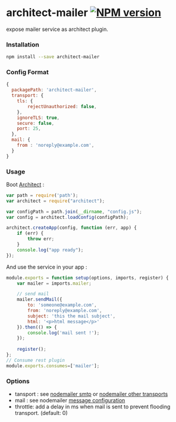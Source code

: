 # architect-mailer  [![NPM version](https://img.shields.io/npm/v/architect-mailer.svg)](https://www.npmjs.com/package/architect-mailer)

expose mailer service as architect plugin.

### Installation

```sh
npm install --save architect-mailer
```
### Config Format 

```js
{
  packagePath: 'architect-mailer',
  transport: {
    tls: {
        rejectUnauthorized: false,
    },
    ignoreTLS: true,
    secure: false,
    port: 25,
  },
  mail: {
    from : 'noreply@example.com',
  }
}
```

### Usage

Boot [Architect](https://github.com/c9/architect) :

```js
var path = require('path');
var architect = require("architect");

var configPath = path.join(__dirname, "config.js");
var config = architect.loadConfig(configPath);

architect.createApp(config, function (err, app) {
    if (err) {
        throw err;
    }
    console.log("app ready");
});
```


And use the service in your app :

```js
module.exports = function setup(options, imports, register) {
    var mailer = imports.mailer;

    // send mail
    mailer.sendMail({
        to: 'someone@example.com',
        from: 'noreply@example.com',
        subject: 'this the mail subject',
        html: '<p>html message</p>'
    }).then(() => {
        console.log('mail sent !');
    });
    
    register();
};
// Consume rest plugin
module.exports.consumes=['mailer'];
```



### Options
* tansport : see [nodemailer smtp](https://nodemailer.com/smtp/) or [nodemailer other transports](https://nodemailer.com/transports/)
* mail : see nodemailer [message configuration](https://nodemailer.com/message/)
* throttle: add a delay in ms when mail is sent to prevent flooding transport. (default: 0)
